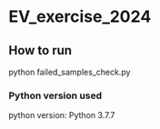 # EV_exercise_2024

## How to run
python failed_samples_check.py

### Python version used
python version: Python 3.7.7
